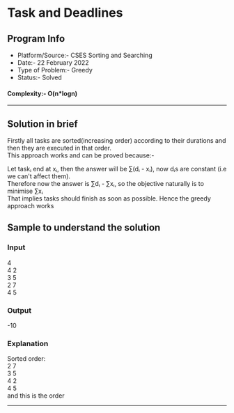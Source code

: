 # Task and Deadlines    
## Program Info
- Platform/Source:-     CSES Sorting and Searching
- Date:-                22 February 2022
- Type of Problem:-     Greedy
- Status:-              Solved
#### Complexity:-       O(n*logn)
---
## Solution in brief

Firstly all tasks are sorted(increasing order) according to their durations and then they are executed in that order.\
This approach works and can be proved because:-

Let taskᵢ end at xᵢ, then the answer will be ∑(dᵢ - xᵢ), now dᵢs are constant (i.e we can't affect them).\
Therefore now the answer is ∑dᵢ - ∑xᵢ, so the objective naturally is to minimise ∑xᵢ\
That implies tasks should finish as soon as possible. Hence the greedy approach works

## Sample to understand the solution

### Input
4\
4 2\
3 5\
2 7\
4 5

### Output
-10

### Explanation
Sorted order:\
2 7\
3 5\
4 2\
4 5\
and this is the order

---